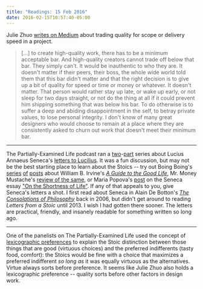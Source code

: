 ```yaml
---
title: "Readings: 15 Feb 2016"
date: 2016-02-15T10:57:40-05:00
---
```


Julie Zhuo [writes on Medium](https://medium.com/the-year-of-the-looking-glass/quality-is-not-a-tradeoff-bcddf7c85553#.g8nmybyt1) about trading quality for scope or delivery speed in a project.

> [...] to create high-quality work, there has to be a minimum acceptable bar. And high-quality creators cannot trade off below that bar. They simply can't. It would be inauthentic to who they are. It doesn't matter if their peers, their boss, the whole wide world told them that this bar didn't matter and that the right decision is to give up a bit of quality for speed or time or money or whatever. It doesn't matter. That person would rather stay up late, or wake up early, or not sleep for two days straight, or not do the thing at all if it could prevent him shipping something that was below his bar. To do otherwise is to suffer a deep and abiding disappointment in the self, to betray private values, to lose personal integrity. I don't know of many great designers who would choose to remain at a place where they are consistently asked to churn out work that doesn't meet their minimum bar.

---

The Partially-Examined Life podcast ran a [two](http://www.partiallyexaminedlife.com/2016/01/25/ep132-1-seneca/)-[part](http://www.partiallyexaminedlife.com/2016/02/01/ep132-2-seneca/) series about Lucius Annaeus Seneca's [letters to Lucilius](http://www.amazon.com/Letters-Penguin-Classics-Lucius-Annaeus/dp/0140442103). It was a fun discussion, but may not be the best starting place to learn about the Stoics -- try out Boing Boing's [series](http://boingboing.net/2010/10/27/twenty-first-century-2.html) [of](http://boingboing.net/2010/10/29/twenty-first-century-3.html) [posts](http://boingboing.net/2010/11/01/twenty-first-century-4.html) about William B. Irvine's [_A Guide to the Good Life_](http://www.amazon.com/Guide-Good-Life-Ancient-Stoic/dp/0195374614 "A Guide to the Good Life"), Mr. Money Mustache's [review of the same](http://www.mrmoneymustache.com/2011/10/02/what-is-stoicism-and-how-can-it-turn-your-life-to-solid-gold/ "What is Stoicism and How Can it Turn your Life to Solid Gold?"), or Maria Popova's [post](https://www.brainpickings.org/2014/09/01/seneca-on-the-shortness-of-life/) on the Seneca essay ["On the Shortness of Life"](http://forumromanum.org/literature/seneca_younger/brev_e.html "On the Shortness of Life"). If any of that appeals to you, give Seneca's letters a shot. I first read about Seneca in Alain De Botton's [_The Consolations of Philosophy_](http://www.amazon.com/The-Consolations-Philosophy-Alain-Botton/dp/0679779175 "The Consolations of Philosophy") back in 2006, but didn't get around to reading _Letters from a Stoic_ until 2013. I wish I had gotten there sooner. The letters are practical, friendly, and insanely readable for something written so long ago.

---

One of the panelists on The Partially-Examined Life used the concept of [lexicographic preferences](https://en.wikipedia.org/wiki/Lexicographic_preferences) to explain the Stoic distinction between those things that are good (virtuous choices) and the preferred indifferents (tasty food, comfort): the Stoics would be fine with a choice that maximizes a preferred indifferent _so long as_ it was equally virtuous as the alternatives. Virtue always sorts before preference. It seems like Julie Zhuo also holds a lexicographic preference -- quality sorts before other factors in design work.
